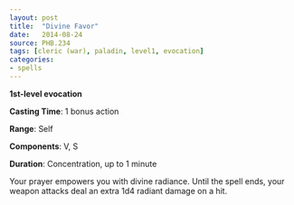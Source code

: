 ```yaml
---
layout: post
title:  "Divine Favor"
date:   2014-08-24
source: PHB.234
tags: [cleric (war), paladin, level1, evocation]
categories:
- spells
---
```


**1st-level evocation**

**Casting Time**: 1 bonus action

**Range**: Self

**Components**: V, S

**Duration**: Concentration, up to 1 minute

Your prayer empowers you with divine radiance. Until the spell ends, your weapon attacks deal an extra 1d4 radiant damage on a hit.
